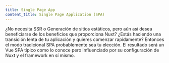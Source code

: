 ```yaml
---
title: Single Page App
content_title: Single Page Application (SPA)
---
```

¿No necesita SSR o Generación de sitios estáticos, pero aún así desea beneficiarse de los beneficios que proporciona Nuxt?
¿Estás haciendo una transición lenta de tu aplicación y quieres comenzar rapidamente?
Entonces el modo tradicional SPA probablemente sea tu elección.
El resultado será un Vue SPA típico como lo conoce pero influenciado por su configuración de Nuxt y el
framework en sí mismo.
